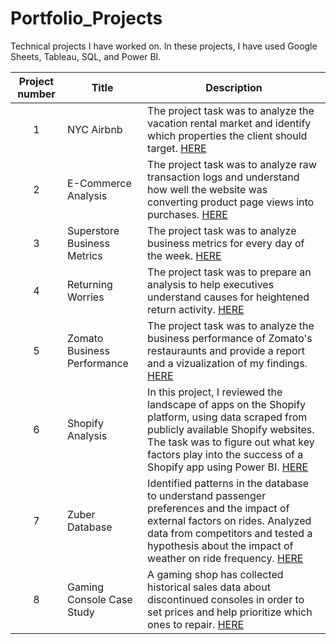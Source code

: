 # Portfolio_Projects
Technical projects I have worked on. In these projects, I have used Google Sheets, Tableau, SQL, and Power BI.


| Project number | Title | Description |
| :-----------: | ----------- |----------- |
| 1 | NYC Airbnb | The project task was to analyze the vacation rental market and identify which properties the client should target. [HERE](https://github.com/jaycebrayboy/NYC-Airbnb) | 
| 2 | E-Commerce Analysis | The project task was to analyze raw transaction logs and understand how well the website was converting product page views into purchases. [HERE](https://github.com/jaycebrayboy/ECommerce-Analysis) |
| 3 | Superstore Business Metrics | The project task was to analyze business metrics for every day of the week. [HERE](https://github.com/jaycebrayboy/Business-Metrics)
| 4 | Returning Worries | The project task was to prepare an analysis to help executives understand causes for heightened return activity. [HERE](https://github.com/jaycebrayboy/Returning-Research)
| 5 | Zomato Business Performance | The project task was to analyze the business performance of Zomato's restauraunts and provide a report and a vizualization of my findings. [HERE](https://github.com/jaycebrayboy/Zomato-Business-Performance)
| 6 | Shopify Analysis | In this project, I reviewed the landscape of apps on the Shopify platform, using data scraped from publicly available Shopify websites. The task was to figure out what key factors play into the success of a Shopify app using Power BI. [HERE](https://github.com/jaycebrayboy/Shopify-Analysis)
| 7 | Zuber Database | Identified patterns in the database to understand passenger preferences and the impact of external factors on rides. Analyzed data from competitors and tested a hypothesis about the impact of weather on ride frequency. [HERE](https://github.com/jaycebrayboy/Zuber-Database)
| 8 | Gaming Console Case Study | A gaming shop has collected historical sales data about discontinued consoles in order to set prices and help prioritize which ones to repair. [HERE](https://github.com/jaycebrayboy/Gaming-Console-Case-Study)


